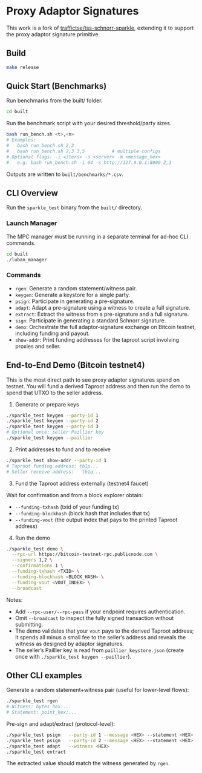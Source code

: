 # Proxy Adaptor Signatures
This work is a fork of [traffictse/tss-schnorr-sparkle](https://github.com/traffictse/tss-schnorr-sparkle), extending it to support the proxy adaptor signature primitive.

## Build

```sh
make release
```

## Quick Start (Benchmarks)

Run benchmarks from the built/ folder.
```sh
cd built
```

Run the benchmark script with your desired threshold/party sizes.
```sh
bash run_bench.sh <t>,<n>
# Examples:
#   bash run_bench.sh 2,3
#   bash run_bench.sh 2,3 3,5          # multiple configs
# Optional flags: -i <iters> -s <server> -m <message_hex>
#   e.g. bash run_bench.sh -i 64 -s http://127.0.0.1:8000 2,3
```

Outputs are written to `built/benchmarks/*.csv`.

## CLI Overview

Run the `sparkle_test` binary from the `built/` directory.

### Launch Manager

The MPC manager must be running in a separate terminal for ad-hoc CLI commands.

```sh
cd built
./luban_manager
```

### Commands

*   `rgen`: Generate a random statement/witness pair.
*   `keygen`: Generate a keystore for a single party.
*   `psign`: Participate in generating a pre-signature.
*   `adapt`: Adapt a pre-signature using a witness to create a full signature.
*   `extract`: Extract the witness from a pre-signature and a full signature.
*   `sign`: Participate in generating a standard Schnorr signature.
*   `demo`: Orchestrate the full adaptor-signature exchange on Bitcoin testnet, including funding and payout.
*   `show-addr`: Print funding addresses for the taproot script involving proxies and seller.


## End-to-End Demo (Bitcoin testnet4)

This is the most direct path to see proxy adaptor signatures spend on testnet. You will fund a derived Taproot address and then run the demo to spend that UTXO to the seller address.

1) Generate or prepare keys

```sh
./sparkle_test keygen --party-id 1
./sparkle_test keygen --party-id 2
./sparkle_test keygen --party-id 3
# Optional once: seller Paillier key
./sparkle_test keygen --paillier
```

2) Print addresses to fund and to receive

```sh
./sparkle_test show-addr --party-id 1
# Taproot funding address: tb1p...
# Seller receive address:   tb1q...
```

3) Fund the Taproot address externally (testnet4 faucet)

Wait for confirmation and from a block explorer obtain:

- `--funding-txhash` (txid of your funding tx)
- `--funding-blockhash` (block hash that includes that tx)
- `--funding-vout` (the output index that pays to the printed Taproot address)

4) Run the demo

```sh
./sparkle_test demo \
  --rpc-url https://bitcoin-testnet-rpc.publicnode.com \
  --signers 1,2 \
  --confirmations 1 \
  --funding-txhash <TXID> \
  --funding-blockhash <BLOCK_HASH> \
  --funding-vout <VOUT_INDEX> \
  --broadcast
```

Notes:

- Add `--rpc-user/--rpc-pass` if your endpoint requires authentication.
- Omit `--broadcast` to inspect the fully signed transaction without submitting.
- The demo validates that your `vout` pays to the derived Taproot address; it spends all minus a small fee to the seller’s address and reveals the witness as designed by adaptor signatures.
- The seller’s Paillier key is read from `paillier_keystore.json` (create once with `./sparkle_test keygen --paillier`).

## Other CLI examples

Generate a random statement+witness pair (useful for lower-level flows):

```sh
./sparkle_test rgen
# Witness: bytes_hex:...
# Statement: point_hex:...
```

Pre-sign and adapt/extract (protocol-level):

```sh
./sparkle_test psign   --party-id 1 --message <HEX> --statement <HEX>
./sparkle_test psign   --party-id 2 --message <HEX> --statement <HEX>
./sparkle_test adapt   --witness <HEX>
./sparkle_test extract
```

The extracted value should match the witness generated by `rgen`.
